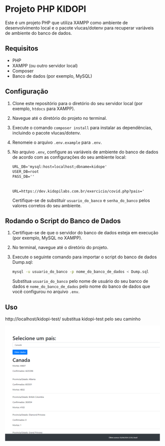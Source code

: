 # Projeto PHP KIDOPI

Este é um projeto PHP que utiliza XAMPP como ambiente de desenvolvimento local e o pacote vlucas/dotenv para recuperar variáveis de ambiente do banco de dados.

## Requisitos

- PHP
- XAMPP (ou outro servidor local)
- Composer
- Banco de dados (por exemplo, MySQL)

## Configuração

1. Clone este repositório para o diretório do seu servidor local (por exemplo, `htdocs` para XAMPP).
2. Navegue até o diretório do projeto no terminal.
3. Execute o comando `composer install` para instalar as dependências, incluindo o pacote vlucas/dotenv.
4. Renomeie o arquivo `.env.example` para `.env`.
5. No arquivo `.env`, configure as variáveis de ambiente do banco de dados de acordo com as configurações do seu ambiente local:

   ```dotenv
   URL_DB='mysql:host=localhost;dbname=kidope'
   USER_DB=root
   PASS_DB=''


   URL=https://dev.kidopilabs.com.br/exercicio/covid.php?pais='
   ```

   Certifique-se de substituir `usuario_do_banco` e `senha_do_banco` pelos valores corretos do seu ambiente.

## Rodando o Script do Banco de Dados

1. Certifique-se de que o servidor do banco de dados esteja em execução (por exemplo, MySQL no XAMPP).
2. No terminal, navegue até o diretório do projeto.
3. Execute o seguinte comando para importar o script do banco de dados Dump.sql:

   ```bash
   mysql -u usuario_do_banco -p nome_do_banco_de_dados < Dump.sql
   ```

   Substitua `usuario_do_banco` pelo nome de usuário do seu banco de dados e `nome_do_banco_de_dados` pelo nome do banco de dados que você configurou no arquivo `.env`.

## Uso

http://localhost/kidopi-test/ substitua kidopi-test pelo seu caminho

![Alt text](image.png)
